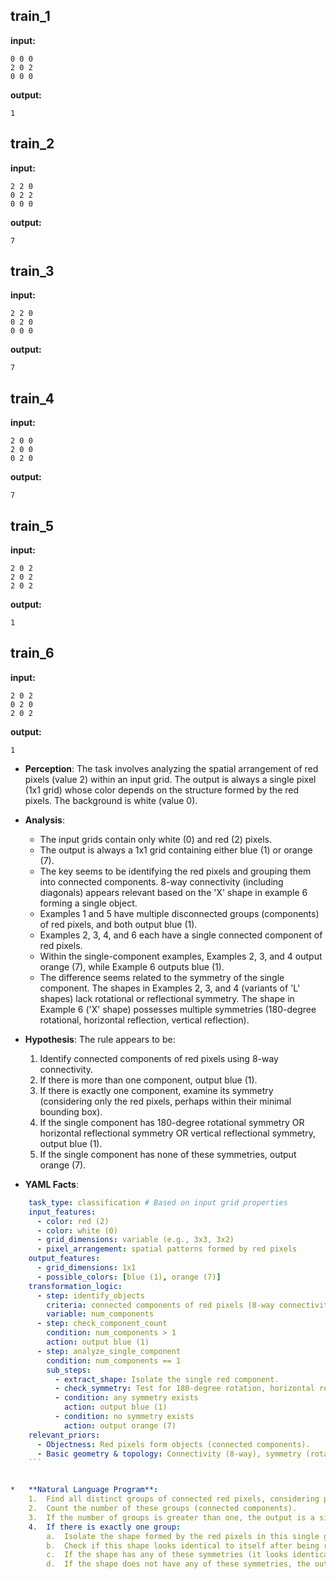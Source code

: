 
## train_1

**input:**
```
0 0 0
2 0 2
0 0 0
```


**output:**
```
1
```


## train_2

**input:**
```
2 2 0
0 2 2
0 0 0
```


**output:**
```
7
```


## train_3

**input:**
```
2 2 0
0 2 0
0 0 0
```


**output:**
```
7
```


## train_4

**input:**
```
2 0 0
2 0 0
0 2 0
```


**output:**
```
7
```


## train_5

**input:**
```
2 0 2
2 0 2
2 0 2
```


**output:**
```
1
```


## train_6

**input:**
```
2 0 2
0 2 0
2 0 2
```


**output:**
```
1
```

*   **Perception**: The task involves analyzing the spatial arrangement of red pixels (value 2) within an input grid. The output is always a single pixel (1x1 grid) whose color depends on the structure formed by the red pixels. The background is white (value 0).

*   **Analysis**:
    *   The input grids contain only white (0) and red (2) pixels.
    *   The output is always a 1x1 grid containing either blue (1) or orange (7).
    *   The key seems to be identifying the red pixels and grouping them into connected components. 8-way connectivity (including diagonals) appears relevant based on the 'X' shape in example 6 forming a single object.
    *   Examples 1 and 5 have multiple disconnected groups (components) of red pixels, and both output blue (1).
    *   Examples 2, 3, 4, and 6 each have a single connected component of red pixels.
    *   Within the single-component examples, Examples 2, 3, and 4 output orange (7), while Example 6 outputs blue (1).
    *   The difference seems related to the symmetry of the single component. The shapes in Examples 2, 3, and 4 (variants of 'L' shapes) lack rotational or reflectional symmetry. The shape in Example 6 ('X' shape) possesses multiple symmetries (180-degree rotational, horizontal reflection, vertical reflection).

*   **Hypothesis**: The rule appears to be:
    1.  Identify connected components of red pixels using 8-way connectivity.
    2.  If there is more than one component, output blue (1).
    3.  If there is exactly one component, examine its symmetry (considering only the red pixels, perhaps within their minimal bounding box).
    4.  If the single component has 180-degree rotational symmetry OR horizontal reflectional symmetry OR vertical reflectional symmetry, output blue (1).
    5.  If the single component has none of these symmetries, output orange (7).

*   **YAML Facts**:
    
```yaml
    task_type: classification # Based on input grid properties
    input_features:
      - color: red (2)
      - color: white (0)
      - grid_dimensions: variable (e.g., 3x3, 3x2)
      - pixel_arrangement: spatial patterns formed by red pixels
    output_features:
      - grid_dimensions: 1x1
      - possible_colors: [blue (1), orange (7)]
    transformation_logic:
      - step: identify_objects
        criteria: connected components of red pixels (8-way connectivity)
        variable: num_components
      - step: check_component_count
        condition: num_components > 1
        action: output blue (1)
      - step: analyze_single_component
        condition: num_components == 1
        sub_steps:
          - extract_shape: Isolate the single red component.
          - check_symmetry: Test for 180-degree rotation, horizontal reflection, vertical reflection.
          - condition: any symmetry exists
            action: output blue (1)
          - condition: no symmetry exists
            action: output orange (7)
    relevant_priors:
      - Objectness: Red pixels form objects (connected components).
      - Basic geometry & topology: Connectivity (8-way), symmetry (rotation, reflection).
    ```


*   **Natural Language Program**:
    1.  Find all distinct groups of connected red pixels, considering pixels connected horizontally, vertically, or diagonally as part of the same group.
    2.  Count the number of these groups (connected components).
    3.  If the number of groups is greater than one, the output is a single blue pixel.
    4.  If there is exactly one group:
        a.  Isolate the shape formed by the red pixels in this single group.
        b.  Check if this shape looks identical to itself after being rotated 180 degrees, flipped horizontally, or flipped vertically.
        c.  If the shape has any of these symmetries (it looks identical after any of these transformations), the output is a single blue pixel.
        d.  If the shape does not have any of these symmetries, the output is a single orange pixel.
